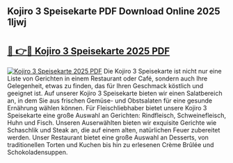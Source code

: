 ## Kojiro 3 Speisekarte PDF Download Online 2025 1ljwj

# <h2><a href="http://gce23a.nevu.top/?p=Kojiro+3+Speisekarte">🔗 👉🔴 Kojiro 3 Speisekarte 2025 PDF</a></h2>

[![Kojiro 3 Speisekarte 2025 PDF](https://i.imgur.com/dBaPXMq.png)](http://gce23a.nevu.top/?p=Kojiro+3+Speisekarte)
Die Kojiro 3 Speisekarte ist nicht nur eine Liste von Gerichten in einem Restaurant oder Café, sondern auch Ihre Gelegenheit, etwas zu finden, das für Ihren Geschmack köstlich und geeignet ist. Auf unserer Kojiro 3 Speisekarte bieten wir einen Salatbereich an, in dem Sie aus frischen Gemüse- und Obstsalaten für eine gesunde Ernährung wählen können. Für Fleischliebhaber bietet unsere Kojiro 3 Speisekarte eine große Auswahl an Gerichten: Rindfleisch, Schweinefleisch, Huhn und Fisch. Unseren Auserwählten bieten wir exquisite Gerichte wie Schaschlik und Steak an, die auf einem alten, natürlichen Feuer zubereitet werden. Unser Restaurant bietet eine große Auswahl an Desserts, von traditionellen Torten und Kuchen bis hin zu erlesenen Crème Brûlée und Schokoladensuppen.
